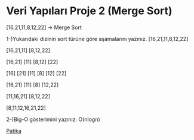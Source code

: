# Veri Yapıları Proje 2 (Merge Sort)

[16,21,11,8,12,22] -> Merge Sort

1-)Yukarıdaki dizinin sort türüne göre aşamalarını yazınız. [16,21,11,8,12,22]

[16,21,11] [8,12,22]

[16,21] [11] [8,12] [22]

[16] [21] [11] [8] [12] [22]

[16,21] [11] [8] [12,22]

[11,16,21] [8,12,22]

[8,11,12,16,21,22]

2-)Big-O gösterimini yazınız. O(nlogn)

[Patika](wwww.patika.dev)
